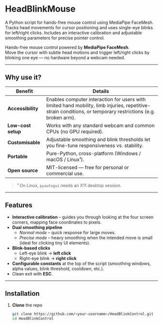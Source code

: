 # HeadBlinkMouse
A Python script for hands-free mouse control using MediaPipe FaceMesh.  Tracks head movements for cursor positioning and uses single-eye blinks for left/right clicks. Includes an interactive calibration and adjustable smoothing parameters for precise pointer control.

Hands-free mouse control powered by **MediaPipe FaceMesh**.  
Move the cursor with subtle head motions and trigger left/right clicks by blinking one eye — no hardware beyond a webcam needed.

---

## Why use it?

| Benefit | Details |
|---------|---------|
| **Accessibility** | Enables computer interaction for users with limited hand mobility, limb injuries, repetitive-strain conditions, or temporary restrictions (e.g. broken arm). |
| **Low-cost setup** | Works with any standard webcam and common CPUs (no GPU required). |
| **Customisable** | Adjustable smoothing and blink thresholds let you fine-tune responsiveness vs. stability. |
| **Portable** | Pure-Python, cross-platform (Windows / macOS / Linux¹). |
| **Open source** | MIT-licensed — free for personal or commercial use. |

> ¹ On Linux, `pyautogui` needs an X11 desktop session.

---

## Features

* **Interactive calibration** – guides you through looking at the four screen corners, mapping face coordinates to pixels.
* **Dual smoothing pipeline**  
  * *Normal mode* – quick response for large moves.  
  * *Precise mode* – heavy smoothing when the intended move is small (ideal for clicking tiny UI elements).
* **Blink-based clicks**  
  * Left-eye blink → **left click**  
  * Right-eye blink → **right click**
* **Configurable constants** at the top of the script (smoothing windows, alpha values, blink threshold, cooldown, etc.).
* Clean exit with **ESC**.

---

## Installation

1. **Clone** the repo  
   ```bash
   git clone https://github.com/<your-username>/HeadBlinkControl.git
   cd HeadBlinkControl
